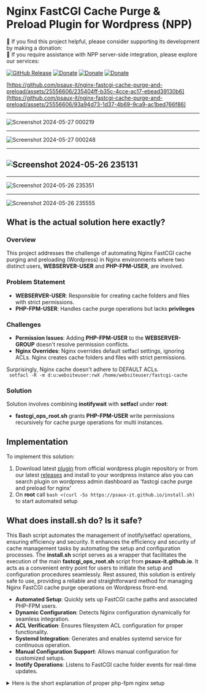 # Nginx FastCGI Cache Purge & Preload Plugin for Wordpress (NPP)

🚀 If you find this project helpful, please consider supporting its development by making a donation:<br/>
🚀 If you require assistance with NPP server-side integration, please explore our services:

[![GitHub Release](https://img.shields.io/github/v/release/psaux-it/nginx-fastcgi-cache-purge-and-preload?logo=github)](https://github.com/psaux-it/nginx-fastcgi-cache-purge-and-preload/releases) [![Donate](https://img.shields.io/badge/Wordpress_SVN-v2.0.1-blue?style=flat&logo=wordpress)](https://wordpress.org/plugins/fastcgi-cache-purge-and-preload-nginx/) [![Donate](https://img.shields.io/badge/Donate-PayTR-blue?style=flat&logo=visa)](https://www.psauxit.com/nginx-fastcgi-cache-purge-preload-for-wordpress/) [![Donate](https://img.shields.io/badge/Check-Services-blue?style=flat&logo=Linux)](https://www.psauxit.com/nginx-fastcgi-cache-purge-preload-for-wordpress/)

[https://github.com/psaux-it/nginx-fastcgi-cache-purge-and-preload/assets/25556606/235404ff-b35c-4cce-ac17-ebead39130b6](https://github.com/psaux-it/nginx-fastcgi-cache-purge-and-preload/assets/25556606/93a94d73-1d37-4b69-9ca9-ac1bed766f86)

------
![Screenshot 2024-05-27 000219](https://github.com/psaux-it/nginx-fastcgi-cache-purge-and-preload/assets/25556606/b64873e3-e91b-4a97-a228-b88d58b1ed06)

------
![Screenshot 2024-05-27 000248](https://github.com/psaux-it/nginx-fastcgi-cache-purge-and-preload/assets/25556606/fca56b7c-a15d-4900-b958-ad44eb1fe19d)

------

![Screenshot 2024-05-26 235131](https://github.com/psaux-it/nginx-fastcgi-cache-purge-and-preload/assets/25556606/d13d3b8e-6829-414e-8d71-15f3c4a4f7ab)
---

---
![Screenshot 2024-05-26 235351](https://github.com/psaux-it/nginx-fastcgi-cache-purge-and-preload/assets/25556606/e76a6a69-0be0-4762-b17d-16803656e948)

---
![Screenshot 2024-05-26 235555](https://github.com/psaux-it/nginx-fastcgi-cache-purge-and-preload/assets/25556606/da2d37c9-1681-4c97-a4c7-2ca5d5f625dd)

## What is the actual solution here exactly?

### Overview

This project addresses the challenge of automating Nginx FastCGI cache purging and preloading (Wordpress) in Nginx environments where two distinct users, **WEBSERVER-USER** and **PHP-FPM-USER**, are involved. 

### Problem Statement

- **WEBSERVER-USER**: Responsible for creating cache folders and files with strict permissions.
- **PHP-FPM-USER**: Handles cache purge operations but lacks **privileges**

### Challenges

- **Permission Issues**: Adding **PHP-FPM-USER** to the **WEBSERVER-GROUP** doesn't resolve permission conflicts.
- **Nginx Overrides**: Nginx overrides default setfacl settings, ignoring ACLs. Nginx creates cache folders and files with strict permissions.

Surprisingly, Nginx cache doesn't adhere to DEFAULT ACLs.<br/>
` setfacl -R -m d:u:websiteuser:rwX /home/websiteuser/fastcgi-cache`

### Solution

Solution involves combining **inotifywait** with **setfacl** under **root**:
- **fastcgi_ops_root.sh** grants **PHP-FPM-USER** write permissions recursively for cache purge operations for multi instances.

## Implementation

To implement this solution:
1. Download latest [plugin](https://wordpress.org/plugins/fastcgi-cache-purge-and-preload-nginx/) from official wordpress plugin repository or from our latest [releases](https://github.com/psaux-it/nginx-fastcgi-cache-purge-preload-wordpress/releases/tag/v2.0.1) and install to your wordpress instance also you can search plugin on wordpress admin dashboard as 'fastcgi cache purge and preload for nginx'
2. On **root** call ```bash <(curl -Ss https://psaux-it.github.io/install.sh)``` to start automated setup

## What does install.sh do? Is it safe?

This Bash script automates the management of inotify/setfacl operations, ensuring efficiency and security. It enhances the efficiency and security of cache management tasks by automating the setup and configuration processes.
The **install.sh** script serves as a wrapper that facilitates the execution of the main **fastcgi_ops_root.sh** script from **psaux-it.github.io**. It acts as a convenient entry point for users to initiate the setup and configuration procedures seamlessly.
Rest assured, this solution is entirely safe to use, providing a reliable and straightforward method for managing Nginx FastCGI cache purge operations on Wordpress front-end.

- **Automated Setup**: Quickly sets up FastCGI cache paths and associated PHP-FPM users.
- **Dynamic Configuration**: Detects Nginx configuration dynamically for seamless integration.
- **ACL Verification**: Ensures filesystem ACL configuration for proper functionality.
- **Systemd Integration**: Generates and enables systemd service for continuous operation.
- **Manual Configuration Support**: Allows manual configuration for customized setups.
- **Inotify Operations**: Listens to FastCGI cache folder events for real-time updates.

<details>
  <summary>Here is the short explanation of proper php-fpm nginx setup</summary>
  
### Here is the short explanation of proper php-fpm nginx setup<br/>
#### PHP-FPM-USER (as known as the website user)
The PHP-FPM user should be a special user that you create for running your website, whether it is Magento, WordPress, or anything.

#### WEBSERVER-USER (as known as the webserver user)
NGINX must run with it own unprivileged user, which is **nginx** (RHEL-based systems) or **www-data** (Debian-based systems).

#### Connecting PHP-FPM-USER and WEBSERVER-USER
We must connect things up so that WEBSERVER-USER can read files that belong to the PHP-FPM-GROUP
This will allow us to control what WEBSERVER-USER can read or not, via group chmod permission bit.
##### IMPORTANT:
Granting additional group permissions to the "nginx/www-data" user can potentially introduce security risks due to the principle of least privilege. Your PHP-FPM-USER should never have sudo privileges, even if it's not listed in the sudoer list, as this can still pose security drawbacks. Therefore, we will set the website content's group permission to "g=rX" so that "nginx/www-data" can read all files and traverse all directories, but not write to them.

```
usermod -a -G PHP-FPM-GROUP WEBSERVER-USER
```
This reads as: add WEBSERVER-USER (nginx/www-data) to PHP-FPM-GROUP (websiteuser group).<br/>

```
chown -R PHP-FPM-USER:PHP-FPM-GROUP /home/websiteuser/websitefiles
```
Here is a simple rule: all the files should be owned by the PHP-FPM-USER and the PHP-FPM-GROUP:

```
chmod -R u=rwX,g=rX,o= /home/websiteuser/websitefiles
```
This translates to the following:

- PHP-FPM-USER can read, write all files, and read all directories
- PHP-FPM-GROUP (meantime WEBSERVER-USER) can read all files and traverse all directories, but not write
- All other users cannot read or write anything

#### PHP-FPM POOL SETTINGS
```../fpm-php/fpm.d/websiteuser.conf```

```
[websiteuser.com]
user = PHP-FPM-USER
group = PHP-FPM-GROUP
listen.owner = WEBSERVER-USER
listen.group = WEBSERVER-GROUP
listen.mode = 0660
listen = /var/run/php-fcgi-websiteuser.sock
```
This is proper php-fpm nginx setup example.

</details>
